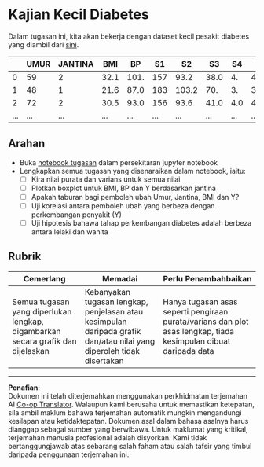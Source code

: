 <!--
CO_OP_TRANSLATOR_METADATA:
{
  "original_hash": "01d1b493e8b51a6ebb42524f6b1bcfff",
  "translation_date": "2025-08-28T18:54:16+00:00",
  "source_file": "1-Introduction/04-stats-and-probability/assignment.md",
  "language_code": "ms"
}
-->
# Kajian Kecil Diabetes

Dalam tugasan ini, kita akan bekerja dengan dataset kecil pesakit diabetes yang diambil dari [sini](https://www4.stat.ncsu.edu/~boos/var.select/diabetes.html).

|   | UMUR | JANTINA | BMI | BP | S1 | S2 | S3 | S4 | S5 | S6 | Y  |
|---|------|---------|-----|----|----|----|----|----|----|----|----|
| 0 | 59   | 2       | 32.1 | 101. | 157 | 93.2 | 38.0 | 4. | 4.8598 | 87 | 151 |
| 1 | 48   | 1       | 21.6 | 87.0 | 183 | 103.2 | 70. | 3. | 3.8918 | 69 | 75 |
| 2 | 72   | 2       | 30.5 | 93.0 | 156 | 93.6 | 41.0 | 4.0 | 4. | 85 | 141 |
| ... | ... | ...     | ...  | ...  | ... | ... | ... | ... | ... | ... | ... |

## Arahan

* Buka [notebook tugasan](assignment.ipynb) dalam persekitaran jupyter notebook
* Lengkapkan semua tugasan yang disenaraikan dalam notebook, iaitu:
   * [ ] Kira nilai purata dan varians untuk semua nilai
   * [ ] Plotkan boxplot untuk BMI, BP dan Y berdasarkan jantina
   * [ ] Apakah taburan bagi pemboleh ubah Umur, Jantina, BMI dan Y?
   * [ ] Uji korelasi antara pemboleh ubah yang berbeza dengan perkembangan penyakit (Y)
   * [ ] Uji hipotesis bahawa tahap perkembangan diabetes adalah berbeza antara lelaki dan wanita
   
## Rubrik

Cemerlang | Memadai | Perlu Penambahbaikan
--- | --- | --- |
Semua tugasan yang diperlukan lengkap, digambarkan secara grafik dan dijelaskan | Kebanyakan tugasan lengkap, penjelasan atau kesimpulan daripada grafik dan/atau nilai yang diperoleh tidak disertakan | Hanya tugasan asas seperti pengiraan purata/varians dan plot asas lengkap, tiada kesimpulan dibuat daripada data

---

**Penafian**:  
Dokumen ini telah diterjemahkan menggunakan perkhidmatan terjemahan AI [Co-op Translator](https://github.com/Azure/co-op-translator). Walaupun kami berusaha untuk memastikan ketepatan, sila ambil maklum bahawa terjemahan automatik mungkin mengandungi kesilapan atau ketidaktepatan. Dokumen asal dalam bahasa asalnya harus dianggap sebagai sumber yang berwibawa. Untuk maklumat yang kritikal, terjemahan manusia profesional adalah disyorkan. Kami tidak bertanggungjawab atas sebarang salah faham atau salah tafsir yang timbul daripada penggunaan terjemahan ini.